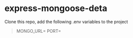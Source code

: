 # express-mongoose-deta

Clone this repo, add the following .env variables to the project

> MONGO_URL=<Connection String to your MongoDB server>
> PORT=<Port for Express to listen on>

